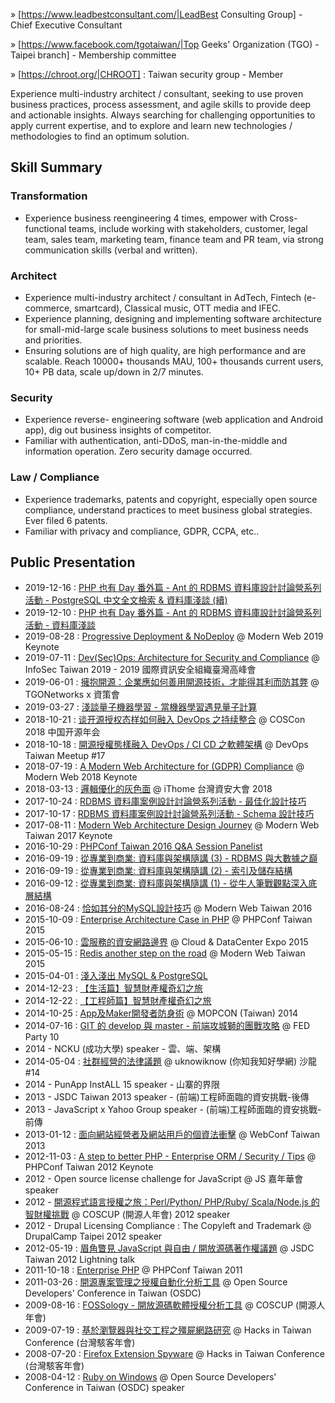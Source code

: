 » [https://www.leadbestconsultant.com/|LeadBest Consulting Group] - Chief Executive Consultant

» [https://www.facebook.com/tgotaiwan/|Top Geeks' Organization (TGO) - Taipei branch] - Membership committee

» [https://chroot.org/|CHROOT] : Taiwan security group - Member

Experience multi-industry architect / consultant, seeking to use proven business practices, process assessment, and agile skills to provide deep and actionable insights. Always searching for challenging opportunities to apply current expertise, and to explore and learn new technologies / methodologies to find an optimum solution.

## Skill Summary

### Transformation

* Experience business reengineering 4 times, empower with Cross-functional teams, include working with stakeholders, customer, legal team, sales team, marketing team, finance team and PR team, via strong communication skills (verbal and written).

### Architect

* Experience multi-industry architect / consultant in AdTech, Fintech (e-commerce, smartcard), Classical music, OTT media and IFEC.
* Experience planning, designing and implementing software architecture for small-mid-large scale business solutions to meet business needs and priorities.
* Ensuring solutions are of high quality, are high performance and are scalable. Reach 10000+ thousands MAU, 100+ thousands current users, 10+ PB data, scale up/down in 2/7 minutes.

### Security

* Experience reverse- engineering software (web application and Android app), dig out business insights of competitor.
* Familiar with authentication, anti-DDoS, man-in-the-middle and information operation. Zero security damage occurred.

### Law / Compliance

* Experience trademarks, patents and copyright, especially open source compliance, understand practices to meet business global strategies. Ever filed 6 patents.
* Familiar with privacy and compliance, GDPR, CCPA, etc..

## Public Presentation

- 2019-12-16 : [PHP 也有 Day 番外篇 - Ant 的 RDBMS 資料庫設計討論營系列活動 - PostgreSQL 中文全文檢索 & 資料庫淺談 (續)](https://phptheday.kktix.cc/events/ant-2019-rdbms-2)
- 2019-12-10 : [PHP 也有 Day 番外篇 - Ant 的 RDBMS 資料庫設計討論營系列活動 - 資料庫淺談](https://phptheday.kktix.cc/events/ant-2019-rdbms-1)
- 2019-08-28 : [Progressive Deployment & NoDeploy](https://modernweb.tw/2019/agenda.html) @ Modern Web 2019 Keynote
- 2019-07-11 : [Dev(Sec)Ops: Architecture for Security and Compliance](http://2019.infosec.org.tw/) @ InfoSec Taiwan 2019 - 2019 國際資訊安全組織臺灣高峰會
- 2019-06-01 : [擁抱開源：企業應如何善用開源技術，才能得其利而防其弊](https://www.facebook.com/events/604705966676045/) @ TGONetworks x 資策會
- 2019-03-27 : [淺談量子機器學習 - 當機器學習遇見量子計算](https://www.facebook.com/events/381258785790758/)
- 2018-10-21 : [谈开源授权态样如何融入 DevOps 之持续整合](http://coscon.kaiyuanshe.cn/) @ COSCon 2018 中国开源年会
- 2018-10-18 : [開源授權態樣融入 DevOps / CI CD 之軟體架構](https://devops.kktix.cc/events/meetup17-opensoucre-devops) @ DevOps Taiwan Meetup #17
- 2018-07-19 : [A Modern Web Architecture for (GDPR) Compliance](http://modernweb.tw/2018/) @ Modern Web 2018 Keynote
- 2018-03-13 : [邏輯優化的灰色面](https://www.facebook.com/ithomecyber/posts/%E6%89%8B%E4%B8%8A%E7%9A%84%E7%94%A2%E5%93%81%E6%98%AF%E5%90%A6%E7%82%BA%E6%98%93%E9%A7%AD%E9%AB%94%E8%B3%AA%E5%91%8A%E5%88%A5%E6%96%91%E6%96%91%E8%A1%80%E6%B7%9A%E7%9A%84%E9%96%8B%E7%99%BC%E5%AE%89%E5%85%A8%E5%AF%A6%E8%B8%90%E8%A1%93313-2018%E8%87%BA%E7%81%A3%E8%B3%87%E5%AE%89%E5%A4%A7%E6%9C%83security-by-design%E4%B8%BB%E9%A1%8C%E8%AB%96%E5%A3%87-%E5%AE%89%E5%85%A8%E8%80%83%E9%87%8F%E6%98%AF%E7%94%A2%E5%93%81%E5%83%B9%E5%80%BC%E7%9A%84dna%E9%9E%8F%E5%9B%BA%E8%B3%87%E5%AE%89/1873867772655575/) @ iThome 台灣資安大會 2018
- 2017-10-24 : [RDBMS 資料庫案例設計討論營系列活動 - 最佳化設計技巧](https://phptheday.kktix.cc/events/ant-rdbms-02)
- 2017-10-17 : [RDBMS 資料庫案例設計討論營系列活動 - Schema 設計技巧](https://phptheday.kktix.cc/events/ant-rdbms-01)
- 2017-08-11 : [Modern Web Architecture Design Journey](http://modernweb.tw/) @ Modern Web Taiwan 2017 Keynote
- 2016-10-29 : [PHPConf Taiwan 2016 Q&A Session Panelist](http://2016.phpconf.tw/)
- 2016-09-19 : [從專業到商業: 資料庫與架構隨講 (3) - RDBMS 與大數據之巔](http://phptheday.kktix.cc/events/ant03)
- 2016-09-19 : [從專業到商業: 資料庫與架構隨講 (2) - 索引及儲存結構](http://phptheday.kktix.cc/events/ant02)
- 2016-09-12 : [從專業到商業: 資料庫與架構隨講 (1) - 從牛人筆戰觀點深入底層結構](http://phptheday.kktix.cc/events/ant01)
- 2016-08-24 : [恰如其分的MySQL設計技巧](http://modernweb.tw/) @ Modern Web Taiwan 2016
- 2015-10-09 : [Enterprise Architecture Case in PHP](http://2015.phpconf.tw/) @ PHPConf Taiwan 2015
- 2015-06-10 : [雲服務的資安網路邊界](http://seminar.ithome.com.tw/live/2015cdexpo/index.html) @ Cloud & DataCenter Expo 2015
- 2015-05-15 : [Redis another step on the road](http://www.ithome.com.tw/news/96109) @ Modern Web Taiwan 2015
- 2015-04-01 : [淺入淺出 MySQL & PostgreSQL](http://5xruby.kktix.cc/events/mysql-vs-pgsql)
- 2014-12-23 : [【生活篇】智慧財產權奇幻之旅](http://ntustsg.kktix.cc/events/120d4dba-17f790)
- 2014-12-22 : [【工程師篇】智慧財產權奇幻之旅](http://ntustsg.kktix.cc/events/120d4dba)
- 2014-10-25 : [App及Maker開發者防身術](https://mopcon.org/2014/session.php) @ MOPCON (Taiwan) 2014
- 2014-07-16 : [GIT 的 develop 與 master - 前端攻城獅的團戰攻略](https://youmeb.kktix.cc/events/f2e10) @ FED Party 10
- 2014 - NCKU (成功大學) speaker - 雲、端、架構
- 2014-05-04 : [社群經營的法律議題](https://www.slideshare.net/ukikDoris/ant-34255081) @ uknowiknow (你知我知好學網) 沙龍#14
- 2014 - PunApp InstALL 15 speaker - 山寨的界限
- 2013 - JSDC Taiwan 2013 speaker - (前端)工程師面臨的資安挑戰-後傳
- 2013 - JavaScript x Yahoo Group speaker - (前端)工程師面臨的資安挑戰-前傳
- 2013-01-12 : [面向網站經營者及網站用戶的個資法衝擊](http://www.webconf.tw/program.html) @ WebConf Taiwan 2013
- 2012-11-03 : [A step to better PHP - Enterprise ORM / Security / Tips](http://2012.phpconf.tw/schedule.html) @ PHPConf Taiwan 2012 Keynote
- 2012 - ‎Open source license challenge for ‎JavaScript @ JS 嘉年華會 speaker
- 2012 - [開源程式語言授權之旅：Perl/Python/ PHP/Ruby/ Scala/Node.js 的智財權挑戰](https://coscup.org/2012/zh-tw/program/) @ COSCUP (開源人年會) 2012 speaker
- 2012 - Drupal Licensing Compliance : The Copyleft and Trademark @ DrupalCamp Taipei 2012 speaker
- 2012-05-19 : [眉角瞥見 JavaScript 與自由 / 開放源碼著作權議題](https://ithelp.ithome.com.tw/articles/10090039) @ JSDC Taiwan 2012 Lightning talk
- 2011-10-18 : [Enterprise PHP](http://2011.phpconf.tw/sessions/) @ PHPConf Taiwan 2011
- 2011-03-26 : [開源專案管理之授權自動化分析工具](https://osdc.kktix.cc/events/osdctw2011) @ Open Source Developers' Conference in Taiwan (OSDC)
- 2009-08-16 : [FOSSology - 開放源碼軟體授權分析工具](https://coscup.org/2009/zh-tw/program/) @ COSCUP (開源人年會)
- 2009-07-19 : [基於瀏覽器與社交工程之殭屍網路研究](http://www.hitcon.org/hit2009/sch.htm) @ Hacks in Taiwan Conference (台灣駭客年會)
- 2008-07-20 : [Firefox Extension Spyware](http://www.hitcon.org/hit2008/) @ Hacks in Taiwan Conference (台灣駭客年會)
- 2008-04-12 : [Ruby on Windows](https://osdc.kktix.cc/events/osdc) @ Open Source Developers' Conference in Taiwan (OSDC) speaker


